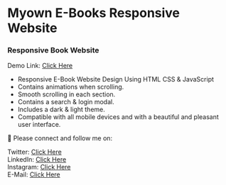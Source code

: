# Myown E-Books Responsive Website

### Responsive Book Website

Demo Link: <a href="https://mehdiali-mk.github.io/Myown-E-Books/" target="_blank">Click Here</a>

- Responsive E-Book Website Design Using HTML CSS & JavaScript
- Contains animations when scrolling.
- Smooth scrolling in each section.
- Contains a search & login modal.
- Includes a dark & light theme.
- Compatible with all mobile devices and with a beautiful and pleasant user interface.

💙 Please connect and follow me on:

Twitter: <a href="https://twitter.com/mehdiali_mk" target="_blank">Click Here</a>  
LinkedIn: <a href="https://www.linkedin.com/in/mehdiali-mk/" target="_blank">Click Here</a>  
Instagram: <a href="https://www.instagram.com/mehdiali_mk/" target="_blank">Click Here</a><br/>
E-Mail: <a href="mailto:mehdialikadiwala@gmail.com">Click Here</a>
